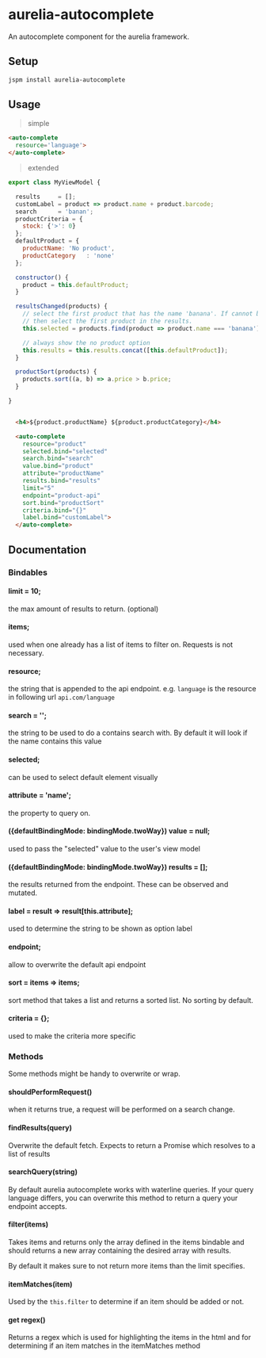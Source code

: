 # aurelia-autocomplete

An autocomplete component for the aurelia framework.

## Setup

```bash
jspm install aurelia-autocomplete
```

## Usage

> simple

```html
<auto-complete
  resource='language'>
</auto-complete>
```

> extended

```js
export class MyViewModel {

  results     = [];
  customLabel = product => product.name + product.barcode;
  search      = 'banan';
  productCriteria = {
    stock: {'>': 0}
  };
  defaultProduct = {
    productName: 'No product',
    productCategory   : 'none'
  };

  constructor() {
    product = this.defaultProduct;
  }

  resultsChanged(products) {
    // select the first product that has the name 'banana'. If cannot be found
    // then select the first product in the results.
    this.selected = products.find(product => product.name === 'banana') || products[0];

    // always show the no product option
    this.results = this.results.concat([this.defaultProduct]);
  }

  productSort(products) {
    products.sort((a, b) => a.price > b.price;
  }

}
```

```html

  <h4>${product.productName} ${product.productCategory}</h4>

  <auto-complete
    resource="product"
    selected.bind="selected"
    search.bind="search"
    value.bind="product"
    attribute="productName"
    results.bind="results"
    limit="5"
    endpoint="product-api"
    sort.bind="productSort"
    criteria.bind="{}"
    label.bind="customLabel">
  </auto-complete>

```

## Documentation

### Bindables

#### limit = 10;
the max amount of results to return. (optional)

#### items;
used when one already has a list of items to filter on. Requests is not
necessary.

#### resource;
the string that is appended to the api endpoint. e.g. `language` is the
resource in following url `api.com/language`

#### search = '';
the string to be used to do a contains search with. By default it will look
if the name contains this value

#### selected;
can be used to select default element visually

#### attribute = 'name';
the property to query on.

#### ({defaultBindingMode: bindingMode.twoWay}) value = null;
used to pass the "selected" value to the user's view model

#### ({defaultBindingMode: bindingMode.twoWay}) results = [];
the results returned from the endpoint. These can be observed and
mutated.

#### label = result => result[this.attribute];
used to determine the string to be shown as option label

#### endpoint;
allow to overwrite the default api endpoint

#### sort = items => items;
sort method that takes a list and returns a sorted list. No sorting by
default.

#### criteria = {};
used to make the criteria more specific


### Methods

Some methods might be handy to overwrite or wrap.

#### shouldPerformRequest()

when it returns true, a request will be performed on a search change.

#### findResults(query)

Overwrite the default fetch. Expects to return a Promise which resolves to
a list of results

#### searchQuery(string)

By default aurelia autocomplete works with waterline queries. If your query
language differs, you can overwrite this method to return a query your endpoint
accepts.

#### filter(items)

Takes items and returns only the array defined in the items bindable and should
returns a new array containing the desired array with results.

By default it makes sure to not return more items than the limit specifies.

#### itemMatches(item)

Used by the `this.filter` to determine if an item should be added or not.

#### get regex()

Returns a regex which is used for highlighting the items in the html and for
determining if an item matches in the itemMatches method
